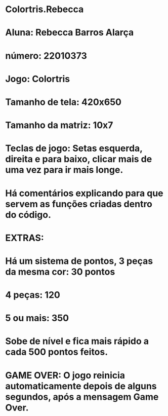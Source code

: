 # Colortris.Rebecca
# Aluna: Rebecca Barros Alarça
# número: 22010373
# Jogo: Colortris
# Tamanho de tela: 420x650
# Tamanho da matriz: 10x7
# Teclas de jogo: Setas esquerda, direita e para baixo, clicar mais de uma vez para ir mais longe.
# Há comentários explicando para que servem as funções criadas dentro do código.
# EXTRAS: 
# Há um sistema de pontos, 3 peças da mesma cor: 30 pontos
# 4 peças: 120
# 5 ou mais: 350 
# Sobe de nível e fica mais rápido a cada 500 pontos feitos.
# GAME OVER: O jogo reinicia automaticamente depois de alguns segundos, após a mensagem Game Over.
